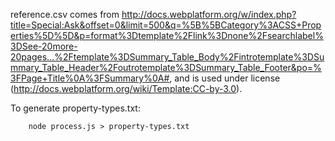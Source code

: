 reference.csv comes from http://docs.webplatform.org/w/index.php?title=Special:Ask&offset=0&limit=500&q=%5B%5BCategory%3ACSS+Properties%5D%5D&p=format%3Dtemplate%2Flink%3Dnone%2Fsearchlabel%3DSee-20more-20pages...%2Ftemplate%3DSummary_Table_Body%2Fintrotemplate%3DSummary_Table_Header%2Foutrotemplate%3DSummary_Table_Footer&po=%3FPage+Title%0A%3FSummary%0A#, and is used under license (http://docs.webplatform.org/wiki/Template:CC-by-3.0).

To generate property-types.txt:

		node process.js > property-types.txt